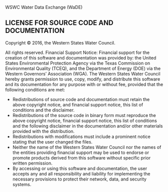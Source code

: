 ﻿WSWC Water Data Exchange (WaDE)


LICENSE FOR SOURCE CODE AND DOCUMENTATION
----------
Copyright © 2016, the Western States Water Council. 

All rights reserved. Financial Support Notice: Financial support for the creation of this software and documentation was provided by: the United States Environmental Protection Agency via the Texas Commission on Environmental Quality (TCEQ), and the Department of Energy (DOE) via the Western Governors’ Association (WGA). The Western States Water Council hereby grants permission to use, copy, modify, and distribute this software and its documentation for any purpose with or without fee, provided that the following conditions are met: 
* Redistributions of source code and documentation must retain the above copyright notice, and financial support notice, this list of conditions and the disclaimer. 
* Redistributions of the source code in binary form must reproduce the above copyright notice, financial support notice, this list of conditions and the following disclaimer in the documentation and/or other materials provided with the distribution. 
* Redistributions with modifications must include a prominent notice stating that the user changed the files. 
* Neither the name of the Western States Water Council nor the names of the entities providing financial support may be used to endorse or promote products derived from this software without specific prior written permission. 
* By accessing or using this software and documentation, the user accepts any and all responsibility and liability for implementing the necessary provisions to protect their network, data, and security systems. 
